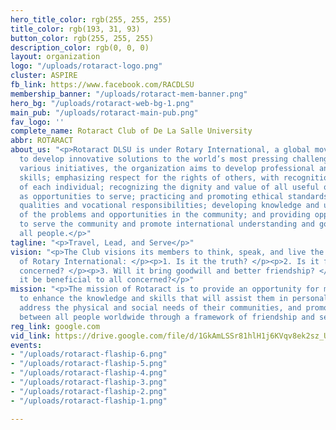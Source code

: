 ```yaml
---
hero_title_color: rgb(255, 255, 255)
title_color: rgb(193, 31, 93)
button_color: rgb(255, 255, 255)
description_color: rgb(0, 0, 0)
layout: organization
logo: "/uploads/rotaract-logo.png"
cluster: ASPIRE
fb_link: https://www.facebook.com/RACDLSU
membership_banner: "/uploads/rotaract-mem-banner.png"
hero_bg: "/uploads/rotaract-web-bg-1.png"
main_pub: "/uploads/rotaract-main-pub.png"
fav_logo: ''
complete_name: Rotaract Club of De La Salle University
abbr: ROTARACT
about_us: "<p>Rotaract DLSU is under Rotary International, a global movement for leaders
  to develop innovative solutions to the world’s most pressing challenges. Through
  various initiatives, the organization aims to develop professional and leadership
  skills; emphasizing respect for the rights of others, with recognition of the worth
  of each individual; recognizing the dignity and value of all useful occupations
  as opportunities to serve; practicing and promoting ethical standards as leadership
  qualities and vocational responsibilities; developing knowledge and understanding
  of the problems and opportunities in the community; and providing opportunities
  to serve the community and promote international understanding and goodwill toward
  all people.</p>"
tagline: "<p>Travel, Lead, and Serve</p>"
vision: "<p>The Club visions its members to think, speak, and live the Four-Way Test
  of Rotary International: </p><p>1. Is it the truth? </p><p>2. Is it fair to all
  concerned? </p><p>3. Will it bring goodwill and better friendship? </p><p>4. Will
  it be beneficial to all concerned?</p>"
mission: "<p>The mission of Rotaract is to provide an opportunity for men and women
  to enhance the knowledge and skills that will assist them in personal development,
  address the physical and social needs of their communities, and promote better relations
  between all people worldwide through a framework of friendship and service.</p><p><br></p>"
reg_link: google.com
vid_link: https://drive.google.com/file/d/1GkAmLSSr81hlH1j6KVqv8ek2sz_UTBeD/preview
events:
- "/uploads/rotaract-flaship-6.png"
- "/uploads/rotaract-flaship-5.png"
- "/uploads/rotaract-flaship-4.png"
- "/uploads/rotaract-flaship-3.png"
- "/uploads/rotaract-flaship-2.png"
- "/uploads/rotaract-flaship-1.png"

---
```


